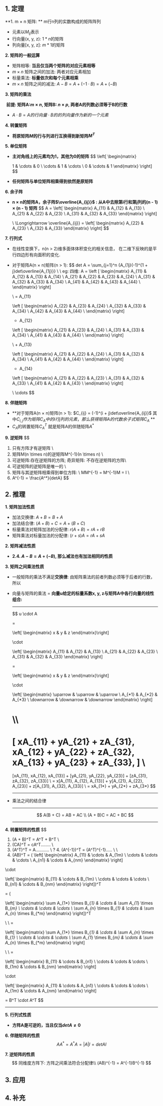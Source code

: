 ## 1. 定理

**1. m $\times$ n 矩阵: ** m行n列的实数构成的矩阵阵列

- 元素以$M_{ij}$表示
- 行向量(x, y, z): $1 * n$的矩阵
- 列向量[x, y, z]: $m * 1$的矩阵

**2. 矩阵的一般运算**

- 矩阵相等: **当且仅当两个矩阵的对应元素相等**
- $m \times n$ 矩阵之间的加法: 两者对应元素相加
- 标量乘法: **标量依次和每个元素相乘**
- $m \times n$ 矩阵之间的减法: $A - B = A + (-1 \cdot B) = A + (-B)$

**3. 矩阵的乘法**	

​	**前提: 矩阵A:$m \times n$, 矩阵B: $n \times p$, 两者A的列数必须等于B的行数**

- $A \cdot B = A的行向量 \cdot B的的列向量 作为新的一个元素$

**4. 转置矩阵**

- **将原矩阵$M$的行与列进行互换得到新矩阵$M^T$**

**5. 单位矩阵**

- **主对角线上的元素均为1，其他为0的矩阵**
  $$
  \left[
  \begin{matrix}
  
  1 & \cdots & 0 \\
  \cdots & 1 & \cdots \\
  0 & \cdots & 1
  \end{matrix}
  \right]
  $$
  

- **任何矩阵与单位矩阵相乘得到依然是原矩阵**

**6. 余子阵**

- **n $\times$ n的矩阵A，余子阵$\overline{A_{ij}}$ : 从A中去除第i行和第j列的(n - 1) $\times$ (n - 1) 矩阵**
  $$
  A = 
  \left[
  \begin{matrix}
  A_{11} & A_{12} & A_{13} \\
  A_{21} & A_{22} & A_{23} \\
  A_{31} & A_{32} & A_{33}
  \end{matrix}
  \right]
  
  \\ \Longrightarrow \overline{A_{ij}} = 
  \left[
  \begin{matrix}
  A_{22} & A_{23} \\
  A_{32} & A_{33}
  \end{matrix}
  \right]
  $$

**7. 行列式**

- 在线性变换下，n(n > 2)维多面体体积变化的相关信息， 在二维下反映的是平行四边形有向面积的变化.

- 对于矩阵A(n $\times$ n)矩阵(n > 1):
  $$
  det A = \sum_{j=1}^n {A_{1j}(-1)^{1 + j}det\overline{A_{1j}}}
  \\ \\ eg: 四维:
  A = 
  \left [
  \begin{matrix}
  A_{11} & A_{12} & A_{13} & A_{14} \\
  A_{21} & A_{22} & A_{23} & A_{24} \\
  A_{31} & A_{32} & A_{33} & A_{34} \\
  A_{41} & A_{42} & A_{43} & A_{44} \\
  \end{matrix}
  \right]
  
  \\ = A_{11}
  
  \left [
  \begin{matrix}
  A_{22} & A_{23} & A_{24} \\
  A_{32} & A_{33} & A_{34} \\
  A_{42} & A_{43} & A_{44} \\
  \end{matrix}
  \right]
  
  - A_{12}
  
  \left [
  \begin{matrix}
  A_{21} & A_{23} & A_{24} \\
  A_{31} & A_{33} & A_{34} \\
  A_{41} & A_{43} & A_{44} \\
  \end{matrix}
  \right]
  
  \\ + A_{13}
  
  \left [
  \begin{matrix}
  A_{21} & A_{22} & A_{24} \\
  A_{31} & A_{32} & A_{34} \\
  A_{41} & A_{42} & A_{44} \\
  \end{matrix}
  \right]
  
  - A_{14}
  
  \left [
  \begin{matrix}
  A_{21} & A_{22} & A_{23} \\
  A_{31} & A_{32} & A_{33} \\
  A_{41} & A_{42} & A_{43} \\
  \end{matrix}
  \right]
  
  \\ \cdots
  $$

**8. 伴随矩阵**

- **对于矩阵A(n $\times$ n)矩阵(n > 1): $C_{ij} = (-1)^(i + j)det\overline{A_{ij}}$  其中$C_{i, j}作为矩阵C_A中的i行j列的元素，那么获得矩阵A的代数余子式矩阵C_A$ **
- $C_A$的转置矩阵$C_A^T$ 就是矩阵A的伴随矩阵$A^*$

**9. 逆矩阵**
$$
1. 只有方阵才有逆矩阵 \\
2. 矩阵M(n \times n)的逆矩阵M^{-1}(n \times n) \\
3. 可逆矩阵:存在逆矩阵的方阵; 奇异矩阵: 不存在逆矩阵的方阵\\
4. 可逆矩阵的逆矩阵是唯一的 \\
5. 矩阵与其逆矩阵相乘得到单位方阵: \\
	MM^{-1} = M^{-1}M = I \\
6. A^{-1} = \frac{A^*}{detA}
$$




## 2. 推理

**1. 矩阵加法性质**

- 加法交换律: $A + B = B + A$
- 加法结合律: $(A + B) + C = A + (B + C)$
- 标量乘法对矩阵加法的分配律: $r(A + B) = rA + rB$
- 矩阵乘法对标量加法的分配律: $(r + s)A = rA + sA$

**2. 矩阵减法性质**

- **2.4. $A - B = A + (-B)$, 那么减法也有加法相同的性质** 

**3. 矩阵之间乘法性质**

- 一般矩阵的乘法不满足**交换律**: 由矩阵乘法的前者列数必须等于后者的行数，所以

- 向量与矩阵的乘法 =  **向量u给定的标量系数x, y, z与矩阵A中各行向量的线性组合:**

  ---

  $$
  u \cdot A
  
  = 
  
  \left[
  \begin{matrix}
  	x & y & z
  \end{matrix}\right]
  
  \cdot
  
  \left[
  \begin{matrix}
  A_{11} & A_{12} & A_{13} \\
  A_{21} & A_{22} & A_{23} \\
  A_{31} & A_{32} & A_{33}
  \end{matrix} \right]
  
  = 
  
  \left[
  \begin{matrix}
  	x & y & z
  \end{matrix}\right]
  
  \cdot
  
  \left[
  \begin{matrix}
  \uparrow & \uparrow & \uparrow \\
  A_{*1} & A_{*2} & A_{*3} \\
  \downarrow & \downarrow & \downarrow
  \end{matrix} \right]
  
  \\\\
  = 
  [
  xA_{11} + yA_{21} + zA_{31}, 
  xA_{12} + yA_{22} + zA_{32},
  xA_{13} + yA_{23} + zA_{33}, 
  ]
  \\
  = 
  [xA_{11}, xA_{12}, xA_{13}]
  +
  [yA_{21}, yA_{22}, yA_{23}]
  +
  [zA_{31}, zA_{32}, zA_{33}]
  \\
  = x[A_{11}, A_{12}, A_{13}] + y[A_{21}, A_{22}, A_{23}] + z[A_{31}, A_{32}, A_{33}]
  \\
  = xA_{1*} + yA_{2*} + zA_{3*}
  $$

  ---

- 乘法之间的结合律

  ---

  $$
  A(B + C) = AB + AC
  \\
  (A + B)C = AC + BC
  $$

  ---


**4. 转置矩阵的性质**
$$
1. (A + B)^T = A^T + B^T \\
2. (CA)^T = cA^T........ \\
3. (A^T)^T = A........... \\
? 4. (A^{-1})^T = (A^T)^{-1}..... \\ \\
5. (AB)^T = (
\left[
\begin{matrix}
A_{11} & \cdots & A_{1m} \\
\cdots & \cdots & \cdots \\
A_{n1} & \cdots & A_{nm}
\end{matrix} \right]

\cdot

\left[
\begin{matrix}
B_{11} & \cdots & B_{1m} \\
\cdots & \cdots & \cdots \\
B_{n1} & \cdots & B_{nm}
\end{matrix} \right])^T

 = (

\left[
\begin{matrix}
\sum A_{1*} \times B_{*1} & \cdots & \sum A_{1*} \times B_{*m} \\
\cdots & \cdots & \cdots \\
\sum A_{n*} \times B_{*1} & \cdots & \sum A_{n*} \times B_{*m}
\end{matrix} \right])^T

\\ \\ =

\left[
\begin{matrix}
\sum A_{1*} \times B_{*1} & \cdots & \sum A_{n*} \times B_{*1} \\
\cdots & \cdots & \cdots \\
\sum A_{1*} \times B_{*m} & \cdots & \sum A_{n*} \times B_{*m}
\end{matrix} \right]

\\ \\ =

\left[
\begin{matrix}
B_{11} & \cdots & B_{n1} \\
\cdots & \cdots & \cdots \\
B_{1m} & \cdots & B_{nm}
\end{matrix} \right]

\cdot

\left[
\begin{matrix}
 A_{11} & \cdots & A_{n1} \\
 \cdots & \cdots & \cdots \\
 A_{1m} & \cdots & A_{nm}
\end{matrix} \right]

= B^T \cdot A^T
$$

---

**5. 行列式性质**

- **方阵A是可逆的，当且仅当$det A \neq 0$**

**6. 伴随矩阵的性质**
$$
AA^* = A^*A = |A|I = detAI
$$


**7. 逆矩阵的性质**
$$
同维度方阵下: 方阵之间乘法符合分配律\\
(AB)^{-1} = A^{-1}B^{-1}
$$


## 3. 应用

## 4. 补充

